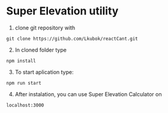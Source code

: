 # Super Elevation utility

1. clone git repository with

```
git clone https://github.com/Lkubok/reactCant.git

```

2. In cloned folder type

```
npm install
```

3. To start aplication type:

```
npm run start
```

4. After instalation, you can use Super Elevation Calculator on

```
localhost:3000
```
